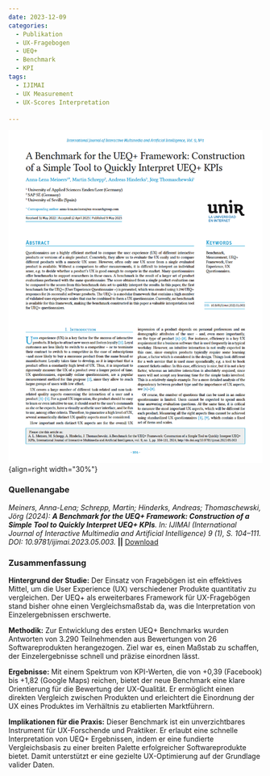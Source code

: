 ```yaml
---
date: 2023-12-09
categories:
  - Publikation
  - UX-Fragebogen
  - UEQ+
  - Benchmark
  - KPI
tags:
  - IJIMAI
  - UX Measurement
  - UX-Scores Interpretation

---
```

![Artikel Benchmark UEQ+ Framework](assets/2023-article-benchmark-ueq-framework.PNG){align=right width="30%"}


### Quellenangabe
*Meiners, Anna-Lena; Schrepp, Martin; Hinderks, Andreas; Thomaschewski, Jörg (2024): __A Benchmark for the UEQ+ Framework: Construction of a Simple Tool to Quickly Interpret UEQ+ KPIs__. In: IJIMAI (International Journal of Interactive Multimedia and Artificial Intelligence) 9 (1), S. 104–111. DOI: 10.9781/ijimai.2023.05.003.* **||** [Download](https://www.ijimai.org/journal/sites/default/files/2024-11/ijimai_9_1_10.pdf)


### Zusammenfassung

**Hintergrund der Studie:** Der Einsatz von Fragebögen ist ein effektives Mittel, um die User Experience (UX) verschiedener Produkte quantitativ zu vergleichen. Der UEQ+ als erweiterbares Framework für UX-Fragebögen stand bisher ohne einen Vergleichsmaßstab da, was die Interpretation von Einzelergebnissen erschwerte.

<!-- more -->

**Methodik:** Zur Entwicklung des ersten UEQ+ Benchmarks wurden Antworten von 3.290 Teilnehmenden aus Bewertungen von 26 Softwareprodukten herangezogen. Ziel war es, einen Maßstab zu schaffen, der Einzelergebnisse schnell und präzise einordnen lässt.

**Ergebnisse:** Mit einem Spektrum von KPI-Werten, die von +0,39 (Facebook) bis +1,82 (Google Maps) reichen, bietet der neue Benchmark eine klare Orientierung für die Bewertung der UX-Qualität. Er ermöglicht einen direkten Vergleich zwischen Produkten und erleichtert die Einordnung der UX eines Produktes im Verhältnis zu etablierten Marktführern.

**Implikationen für die Praxis:** Dieser Benchmark ist ein unverzichtbares Instrument für UX-Forschende und Praktiker. Er erlaubt eine schnelle Interpretation von UEQ+ Ergebnissen, indem er eine fundierte Vergleichsbasis zu einer breiten Palette erfolgreicher Softwareprodukte bietet. Damit unterstützt er eine gezielte UX-Optimierung auf der Grundlage valider Daten.
